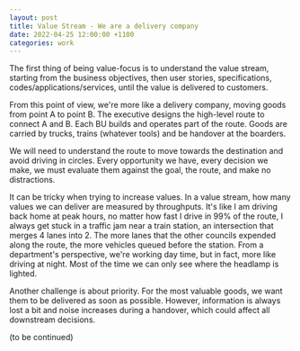 ```yaml
---
layout: post
title: Value Stream - We are a delivery company
date: 2022-04-25 12:00:00 +1100
categories: work
---
```


The first thing of being value-focus is to understand the value stream, starting from the business objectives, then user stories, specifications, codes/applications/services, until the value is delivered to customers.

From this point of view, we're more like a delivery company, moving goods from point A to point B. The executive designs the high-level route to connect A and B. Each BU builds and operates part of the route. Goods are carried by trucks, trains (whatever tools) and be handover at the boarders.

We will need to understand the route to move towards the destination and avoid driving in circles. Every opportunity we have, every decision we make, we must evaluate them against the goal, the route, and make no distractions.

It can be tricky when trying to increase values. In a value stream, how many values we can deliver are measured by throughputs. It's like I am driving back home at peak hours, no matter how fast I drive in 99% of the route, I always get stuck in a traffic jam near a train station, an intersection that merges 4 lanes into 2. The more lanes that the other councils expended along the route, the more vehicles queued before the station. From a department's perspective, we're working day time, but in fact, more like driving at night. Most of the time we can only see where the headlamp is lighted.

Another challenge is about priority. For the most valuable goods, we want them to be delivered as soon as possible. However, information is always lost a bit and noise increases during a handover, which could affect all downstream decisions.

(to be continued)